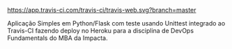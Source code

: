 https://app.travis-ci.com/travis-ci/travis-web.svg?branch=master

Aplicação Simples em Python/Flask com teste usando Unittest integrado ao Travis-CI fazendo deploy no Heroku para a disciplina de DevOps Fundamentals do MBA da Impacta.
